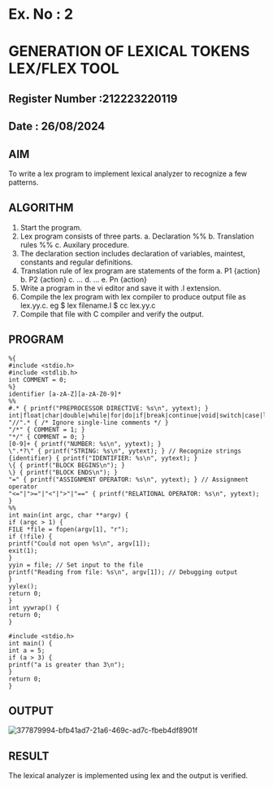 # Ex. No : 2	
# GENERATION OF LEXICAL TOKENS LEX/FLEX TOOL
## Register Number :212223220119
## Date : 26/08/2024

## AIM   
To write a lex program to implement lexical analyzer to recognize a few patterns.

## ALGORITHM
1.	Start the program.
2.	Lex program consists of three parts.
    a.	Declaration %%
    b.	Translation rules %%
    c.	Auxilary procedure.
3.	The declaration section includes declaration of variables, maintest, constants and regular definitions.
4.	Translation rule of lex program are statements of the form
    a.	P1 {action}
    b.	P2 {action}
    c.	…
    d.	…
    e.	Pn {action}
5.	Write a program in the vi editor and save it with .l extension.
6.	Compile the lex program with lex compiler to produce output file as lex.yy.c. eg $ lex filename.l $ cc lex.yy.c
7.	Compile that file with C compiler and verify the output.

## PROGRAM
```
%{
#include <stdio.h>
#include <stdlib.h>
int COMMENT = 0;
%}
identifier [a-zA-Z][a-zA-Z0-9]*
%%
#.* { printf("PREPROCESSOR DIRECTIVE: %s\n", yytext); }
int|float|char|double|while|for|do|if|break|continue|void|switch|case|long|struct|const|t
"//".* { /* Ignore single-line comments */ }
"/*" { COMMENT = 1; }
"*/" { COMMENT = 0; }
[0-9]+ { printf("NUMBER: %s\n", yytext); }
\".*?\" { printf("STRING: %s\n", yytext); } // Recognize strings
{identifier} { printf("IDENTIFIER: %s\n", yytext); }
\{ { printf("BLOCK BEGINS\n"); }
\} { printf("BLOCK ENDS\n"); }
"=" { printf("ASSIGNMENT OPERATOR: %s\n", yytext); } // Assignment operator
"<="|">="|"<"|">"|"==" { printf("RELATIONAL OPERATOR: %s\n", yytext); }
%%
int main(int argc, char **argv) {
if (argc > 1) {
FILE *file = fopen(argv[1], "r");
if (!file) {
printf("Could not open %s\n", argv[1]);
exit(1);
}
yyin = file; // Set input to the file
printf("Reading from file: %s\n", argv[1]); // Debugging output
}
yylex();
return 0;
}
int yywrap() {
return 0;
}
```
```
#include <stdio.h>
int main() {
int a = 5;
if (a > 3) {
printf("a is greater than 3\n");
}
return 0;
}
```
## OUTPUT 
![377879994-bfb41ad7-21a6-469c-ad7c-fbeb4df8901f](https://github.com/user-attachments/assets/097e1c60-2a90-431a-973e-78ab1b0f1bcd)


## RESULT
The lexical analyzer is implemented using lex and the output is verified.
